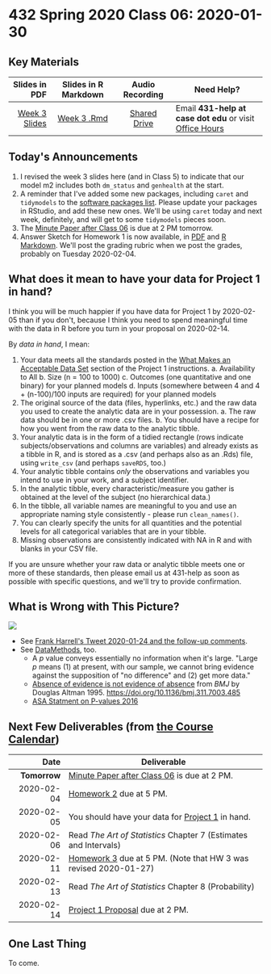 # 432 Spring 2020 Class 06: 2020-01-30

## Key Materials

Slides in PDF | Slides in R Markdown | Audio Recording | Need Help?
------------: | :------------------: | :--------------: | ---------------------------
[Week 3 Slides](https://github.com/THOMASELOVE/2020-432/blob/master/classes/class06/432_2020_week03.pdf) | [Week 3 .Rmd](https://github.com/THOMASELOVE/2020-432/blob/master/classes/class06/432_2020_week03.Rmd) | [Shared Drive](http://bit.ly/432-2020-audio) | Email **431-help at case dot edu** or visit [Office Hours](https://github.com/THOMASELOVE/2020-432/blob/master/calendar.md#tas-and-office-hours)

## Today's Announcements

1. I revised the week 3 slides here (and in Class 5) to indicate that our model m2 includes both `dm_status` and `genhealth` at the start.
2. A reminder that I've added some new packages, including `caret` and `tidymodels` to the [software packages list](https://github.com/THOMASELOVE/2020-432/blob/master/software.md). Please update your packages in RStudio, and add these new ones. We'll be using `caret` today and next week, definitely, and will get to some `tidymodels` pieces soon.
3. The [Minute Paper after Class 06](http://bit.ly/432-2020-minute-06) is due at 2 PM tomorrow.
4. Answer Sketch for Homework 1 is now available, in [PDF](https://github.com/THOMASELOVE/2020-432/blob/master/homework/hw01/sketch/sketch_hw1.pdf) and [R Markdown](https://github.com/THOMASELOVE/2020-432/blob/master/homework/hw01/sketch/sketch_hw1.Rmd). We'll post the grading rubric when we post the grades, probably on Tuesday 2020-02-04.

## What does it mean to have your data for Project 1 in hand?

I think you will be much happier if you have data for Project 1 by 2020-02-05 than if you don't, because I think you need to spend meaningful time with the data in R before you turn in your proposal on 2020-02-14.

By *data in hand*, I mean:

1. Your data meets all the standards posted in the [What Makes an Acceptable Data Set](https://github.com/THOMASELOVE/2020-432/tree/master/projects/project1#what-makes-an-acceptable-data-set) section of the Project 1 instructions.
    a. Availability to All
    b. Size (n = 100 to 1000)
    c. Outcomes (one quantitative and one binary) for your planned models
    d. Inputs (somewhere between 4 and 4 + (n-100)/100 inputs are required) for your planned models
2. The original source of the data (files, hyperlinks, etc.) and the raw data you used to create the analytic data are in your possession.
    a. The raw data should be in one or more .csv files.
    b. You should have a recipe for how you went from the raw data to the analytic tibble.
3. Your analytic data is in the form of a tidied rectangle (rows indicate subjects/observations and columns are variables) and already exists as a tibble in R, and is stored as a .csv (and perhaps also as an .Rds) file, using `write_csv` (and perhaps `saveRDS`, too.)
4. Your analytic tibble contains *only* the observations and variables you intend to use in your work, and a subject identifier.
5. In the analytic tibble, every characteristic/measure you gather is obtained at the level of the subject (no hierarchical data.)
6. In the tibble, all variable names are meaningful to you and use an appropriate naming style consistently - please run `clean_names()`.
7. You can clearly specify the units for all quantities and the potential levels for all categorical variables that are in your tibble.
8. Missing observations are consistently indicated with NA in R and with blanks in your CSV file.

If you are unsure whether your raw data or analytic tibble meets one or more of these standards, then please email us at 431-help as soon as possible with specific questions, and we'll try to provide confirmation.

## What is Wrong with This Picture?

![](https://github.com/THOMASELOVE/2020-432/blob/master/classes/class06/Futier_2020_FLASH_JAMA_visual_abstract.png)

- See [Frank Harrell's Tweet 2020-01-24 and the follow-up comments](https://twitter.com/f2harrell/status/1220683246507307014).
- See [DataMethods](https://discourse.datamethods.org/t/language-for-communicating-frequentist-results-about-treatment-effects/934), too.
    - A *p* value conveys essentially no information when it's large. "Large *p* means (1) at present, with our sample, we cannot bring evidence against the supposition of "no difference" and (2) get more data."
    - [Absence of evidence is not evidence of absence](https://www.bmj.com/content/311/7003/485) from *BMJ* by Douglas Altman 1995. https://doi.org/10.1136/bmj.311.7003.485
    - [ASA Statment on P-values 2016](https://amstat.tandfonline.com/doi/full/10.1080/00031305.2016.1154108#.W-sCjhBRceY)

## Next Few Deliverables (from [the Course Calendar](https://github.com/THOMASELOVE/2020-432/blob/master/calendar.md))

Date | Deliverable
---------: | -----------------------------------------------------------------------
**Tomorrow** | [Minute Paper after Class 06](http://bit.ly/432-2020-minute-06) is due at 2 PM.
2020-02-04 | [Homework 2](https://github.com/THOMASELOVE/2020-432/tree/master/homework/hw02) due at 5 PM.
2020-02-05 | You should have your data for [Project 1](https://github.com/THOMASELOVE/2020-432/tree/master/projects/project1) in hand.
2020-02-06 | Read *The Art of Statistics* Chapter 7 (Estimates and Intervals)
2020-02-11 | [Homework 3](https://github.com/THOMASELOVE/2020-432/tree/master/homework/hw03) due at 5 PM. (Note that HW 3 was revised 2020-01-27)
2020-02-13 | Read *The Art of Statistics* Chapter 8 (Probability)
2020-02-14 | [Project 1 Proposal](https://github.com/THOMASELOVE/2020-432/tree/master/projects/project1) due at 2 PM.

## One Last Thing

To come.
